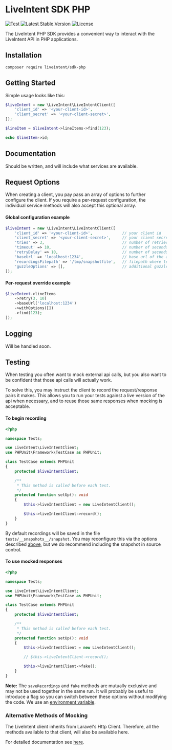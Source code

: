 # LiveIntent SDK PHP

[![Test](https://github.com/LiveIntent/sdk-php/actions/workflows/test.yml/badge.svg)](https://github.com/LiveIntent/sdk-php/actions/workflows/test.yml)
[![Latest Stable Version](https://poser.pugx.org/liveintent/sdk-php/v/stable.svg)](https://packagist.org/packages/liveintent/sdk-php)
[![License](https://poser.pugx.org/liveintent/sdk-php/license)](//packagist.org/packages/liveintent/sdk-php)

The LiveIntent PHP SDK provides a convenient way to interact with the LiveIntent API in PHP applications.

## Installation

```
composer require liveintent/sdk-php
```

## Getting Started

Simple usage looks like this:

```php
$liveIntent = new \LiveIntent\LiveIntentClient([
    'client_id' => '<your-client-id>',
    'client_secret' => '<your-client-secret>',
]);

$lineItem = $liveIntent->lineItems->find(123);

echo $lineItem->id;
```

## Documentation

Should be written, and will include what services are available.

## Request Options

When creating a client, you pay pass an array of options to further configure the client. If you require a per-request configuration, the individual service methods will also accept this optional array.

#### Global configuration example
```php
$liveIntent = new \LiveIntent\LiveIntentClient([
    'client_id' => '<your-client-id>',             // your client id
    'client_secret' => '<your-client-secret>',     // your client secret
    'tries' => 3,                                  // number of retries per request
    'timeout' => 10,                               // number of seconds to wait on a response before hangup
    'retryDelay' => 10,                            // number of seconds to wait between retries
    'baseUrl' => 'localhost:1234',                 // base url of the api
    'recordingsFilepath' => '/tmp/snapshotfile',   // filepath where test snapshots should be saved (see Testing)
    'guzzleOptions' => [],                         // additional guzzle options see (https://docs.guzzlephp.org/en/stable/request-options.html)
]);
```

#### Per-request override example
```php
$liveIntent->lineItems
    ->retry(3, 10)
    ->baseUrl('localhost:1234')
    ->withOptions([])
    ->find(123);
]);
```

## Logging

Will be handled soon.

## Testing

When testing you often want to mock external api calls, but you also want to be confident that those api calls will actually work.

To solve this, you may instruct the client to record the request/response pairs it makes. This allows you to run your tests against a live version of the api when necessary, and to reuse those same responses when mocking is acceptable.

#### To begin recording

```php
<?php

namespace Tests;

use LiveIntent\LiveIntentClient;
use PHPUnit\Framework\TestCase as PHPUnit;

class TestCase extends PHPUnit
{
    protected $liveIntentClient;

    /**
     * This method is called before each test.
     */
    protected function setUp(): void
    {
        $this->liveIntentClient = new LiveIntentClient();

        $this->liveIntentClient->record();
    }
}
```

By default recordings will be saved in the file `tests/__snapshots__/snapshot`. You may reconfigure this via the options described [above](#request-options), but we do recommend including the snapshot in source control.

#### To use mocked responses

```php
<?php

namespace Tests;

use LiveIntent\LiveIntentClient;
use PHPUnit\Framework\TestCase as PHPUnit;

class TestCase extends PHPUnit
{
    protected $liveIntentClient;

    /**
     * This method is called before each test.
     */
    protected function setUp(): void
    {
        $this->liveIntentClient = new LiveIntentClient();

        // $this->liveIntentClient->record();

        $this->liveIntentClient->fake();
    }
}
```

**Note:** The `saveRecordings` and `fake` methods are mutually exclusive and may not be used together in the same run. It will probably be useful to introduce a flag  so you can switch between these options without modifying the code. We use an [environment variable](https://github.com/LiveIntent/sdk-php/blob/main/composer.json#L43).

### Alternative Methods of Mocking

The LiveIntent client inherits from Laravel's Http Client. Therefore, all the methods available to that client, will also be available here.

For detailed documentation see [here](https://laravel.com/docs/8.x/http-client#testing).
